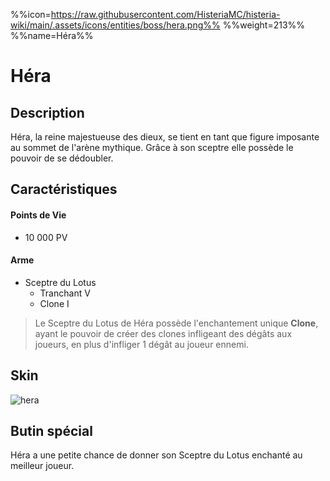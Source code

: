 %%icon=https://raw.githubusercontent.com/HisteriaMC/histeria-wiki/main/.assets/icons/entities/boss/hera.png%%
%%weight=213%%
%%name=Héra%%
# Héra

## Description 
Héra, la reine majestueuse des dieux, se tient en tant que figure imposante au sommet de l'arène mythique. Grâce à son sceptre elle possède le pouvoir de se dédoubler.

## Caractéristiques

#### __Points de Vie__
+ 10 000 PV

#### __Arme__
+ Sceptre du Lotus
  - Tranchant V
  - Clone I

> Le Sceptre du Lotus de Héra possède l'enchantement unique __Clone__, ayant le pouvoir de créer des clones infligeant des dégâts aux joueurs, en plus d'infliger 1 dégât au joueur ennemi.

## Skin
![hera](https://raw.githubusercontent.com/HisteriaMC/histeria-wiki/main/.assets/entities/boss/hera.png)


## Butin spécial

Héra a une petite chance de donner son Sceptre du Lotus enchanté au meilleur joueur.
